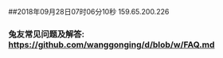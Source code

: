 ##2018年09月28日07时06分10秒 159.65.200.226
### 兔友常见问题及解答: https://github.com/wanggonging/d/blob/w/FAQ.md
